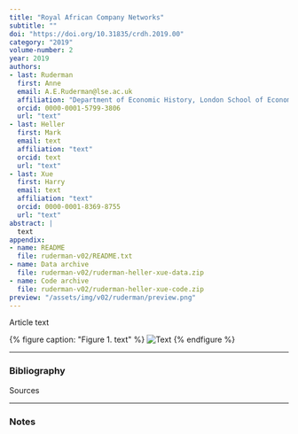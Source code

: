 ```yaml
---
title: "Royal African Company Networks"
subtitle: ""
doi: "https://doi.org/10.31835/crdh.2019.00"
category: "2019"
volume-number: 2
year: 2019
authors:
- last: Ruderman
  first: Anne
  email: A.E.Ruderman@lse.ac.uk
  affiliation: "Department of Economic History, London School of Economics"
  orcid: 0000-0001-5799-3806
  url: "text"
- last: Heller
  first: Mark
  email: text
  affiliation: "text"
  orcid: text
  url: "text"
- last: Xue
  first: Harry
  email: text
  affiliation: "text"
  orcid: 0000-0001-8369-8755
  url: "text"
abstract: |
  text
appendix:
- name: README
  file: ruderman-v02/README.txt
- name: Data archive
  file: ruderman-v02/ruderman-heller-xue-data.zip
- name: Code archive
  file: ruderman-v02/ruderman-heller-xue-code.zip
preview: "/assets/img/v02/ruderman/preview.png"
---
```


Article text

{% figure caption: "Figure 1. text" %}
![Text](/assets/img/v02/author/figure1.png)
{% endfigure %}

---

### Bibliography

Sources

---

### Notes

[^1]: Note text
